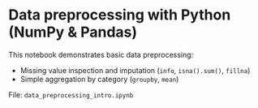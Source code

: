 ﻿# Data preprocessing with Python (NumPy & Pandas)

This notebook demonstrates basic data preprocessing:
- Missing value inspection and imputation (`info`, `isna().sum()`, `fillna`)
- Simple aggregation by category (`groupby`, `mean`)

File: `data_preprocessing_intro.ipynb`
